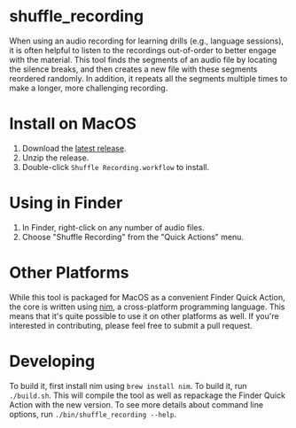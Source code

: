 # shuffle_recording
When using an audio recording for learning drills (e.g., language sessions), it is
often helpful to listen to the recordings out-of-order to better engage with the
material.  This tool finds the segments of an audio file by locating the silence
breaks, and then creates a new file with these segments reordered randomly.  In
addition, it repeats all the segments multiple times to make a longer, more
challenging recording.

# Install on MacOS
1. Download the [latest release](https://github.com/jdve/shuffle_recording/releases).
2. Unzip the release.
3. Double-click `Shuffle Recording.workflow` to install.

# Using in Finder 
1. In Finder, right-click on any number of audio files.
2. Choose "Shuffle Recording" from the "Quick Actions" menu.

# Other Platforms
While this tool is packaged for MacOS as a convenient Finder Quick Action, the core
is written using [nim](https://nim-lang.org), a cross-platform programming language.
This means that it's quite possible to use it on other platforms as well.  If you're
interested in contributing, please feel free to submit a pull request.

# Developing
To build it, first install nim using `brew install nim`.  To build it, run `./build.sh`.
This will compile the tool as well as repackage the Finder Quick Action with the new
version.  To see more details about command line options, run `./bin/shuffle_recording --help`.
